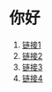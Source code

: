 # 你好
1. [链接1](https://askvodbf.com/play.html?url=https://hn.bfvvs.com/play/7e5YY9ve/index.m3u8)
2. [链接2](https://askvodbf.com/play.html?url=https://hn.bfvvs.com/play/xboLLQ3d/index.m3u8)
3. [链接3](https://askvodbf.com/play.html?url=https://play.xluuss.com/play/kazZZvma/index.m3u8)
4. [链接4](https://askvodbf.com/play.html?url=https://vv.jisuzyv.com/play/nelGGxrd/index.m3u8)
